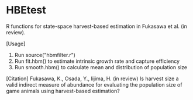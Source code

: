 # HBEtest

R functions for state-space harvest-based estimation in Fukasawa et al. (in review).

[Usage]
1. Run source("hbmfilter.r")
2. Run fit.hbm() to estimate intrinsic growth rate and capture efficiency
3. Run smooth.hbm() to calculate mean and distribution of population size

[Citation]
Fukasawa, K., Osada, Y., Iijima, H. (in review) Is harvest size a valid indirect measure of abundance for evaluating the population size of game animals using harvest-based estimation?
